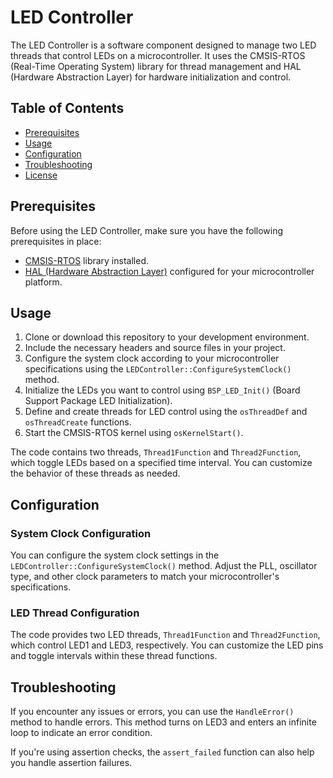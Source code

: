 # LED Controller

The LED Controller is a software component designed to manage two LED threads that control LEDs on a microcontroller. It uses the CMSIS-RTOS (Real-Time Operating System) library for thread management and HAL (Hardware Abstraction Layer) for hardware initialization and control.

## Table of Contents

- [Prerequisites](#prerequisites)
- [Usage](#usage)
- [Configuration](#configuration)
- [Troubleshooting](#troubleshooting)
- [License](#license)

## Prerequisites

Before using the LED Controller, make sure you have the following prerequisites in place:

- [CMSIS-RTOS](https://github.com/ARM-software/CMSIS_5) library installed.
- [HAL (Hardware Abstraction Layer)](https://www.st.com/en/ecosystems/stm32cube.html) configured for your microcontroller platform.

## Usage

1. Clone or download this repository to your development environment.
2. Include the necessary headers and source files in your project.
3. Configure the system clock according to your microcontroller specifications using the `LEDController::ConfigureSystemClock()` method.
4. Initialize the LEDs you want to control using `BSP_LED_Init()` (Board Support Package LED Initialization).
5. Define and create threads for LED control using the `osThreadDef` and `osThreadCreate` functions.
6. Start the CMSIS-RTOS kernel using `osKernelStart()`.

The code contains two threads, `Thread1Function` and `Thread2Function`, which toggle LEDs based on a specified time interval. You can customize the behavior of these threads as needed.

## Configuration

### System Clock Configuration

You can configure the system clock settings in the `LEDController::ConfigureSystemClock()` method. Adjust the PLL, oscillator type, and other clock parameters to match your microcontroller's specifications.

### LED Thread Configuration

The code provides two LED threads, `Thread1Function` and `Thread2Function`, which control LED1 and LED3, respectively. You can customize the LED pins and toggle intervals within these thread functions.

## Troubleshooting

If you encounter any issues or errors, you can use the `HandleError()` method to handle errors. This method turns on LED3 and enters an infinite loop to indicate an error condition.

If you're using assertion checks, the `assert_failed` function can also help you handle assertion failures.

